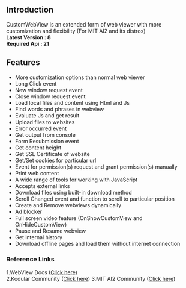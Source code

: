 ## Introduction
CustomWebView is an extended form of web viewer with more customization and flexibility (For MIT AI2 and its distros)<br>
**Latest Version : 8**<br>
**Required Api : 21**

## Features
- More customization options than normal web viewer
- Long Click event
- New window request event
- Close window request event
- Load local files and content using Html and Js
- Find words and phrases in webview
- Evaluate Js and get result
- Upload files to websites
- Error occurred event
- Get output from console
- Form Resubmission event
- Get content height
- Get SSL Certificate of website
- Get/Set cookies for particular url
- Event for permission(s) request and grant permission(s) manually
- Print web content
- A wide range of tools for working with JavaScript
- Accepts external links
- Download files using built-in download method
- Scroll Changed event and function to scroll to particular position
- Create and Remove webviews dynamically
- Ad blocker 
- Full screen video feature (OnShowCustomView and OnHideCustomView)
- Pause and Resume webview
- Get internal history
- Download offline pages and load them without internet connection


### Reference Links
1.WebView Docs (<a href="https://developer.android.com/reference/android/webkit/WebView">Click here</a>)<br>
2.Kodular Community (<a href="https://community.kodular.io/t/customwebview-an-extended-form-of-web-viewer/63037">Click here</a>)
3.MIT AI2 Community (<a href="https://community.appinventor.mit.edu/t/customwebview-an-extended-form-of-web-viewer/9934/">Click here</a>)
